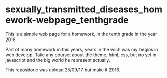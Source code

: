 # sexually_transmitted_diseases_homework-webpage_tenthgrade
This is a simple web page for a homework, in the tenth grade in the year 2016.

Part of many homework in this years, years in the wich was my begins in web develop.
Take any courset about the theme, html, css, but no yet in javascript and the big world he represent actually.

This repositorie was upload 25/09/17 but make it 2016.
